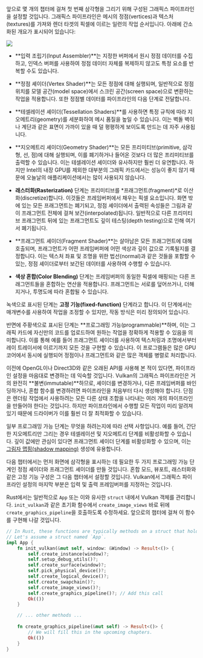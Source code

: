 앞으로 몇 개의 챕터에 걸쳐 첫 번째 삼각형을 그리기 위해 구성된 그래픽스 파이프라인을 설정할 것입니다. 그래픽스 파이프라인은 메시의 정점(vertices)과 텍스처(textures)를 가져와 렌더 타겟의 픽셀에 이르는 일련의 작업 순서입니다. 아래에 간소화된 개요가 표시되어 있습니다:

![](/images/vulkan_simplified_pipeline.svg)

*   **입력 조립기(Input Assembler)**는 지정한 버퍼에서 원시 정점 데이터를 수집하고, 인덱스 버퍼를 사용하여 정점 데이터 자체를 복제하지 않고도 특정 요소를 반복할 수도 있습니다.

*   **정점 셰이더(Vertex Shader)**는 모든 정점에 대해 실행되며, 일반적으로 정점 위치를 모델 공간(model space)에서 스크린 공간(screen space)으로 변환하는 작업을 적용합니다. 또한 정점별 데이터를 파이프라인의 다음 단계로 전달합니다.

*   **테셀레이션 셰이더(Tessellation Shaders)**를 사용하면 특정 규칙에 따라 지오메트리(geometry)를 세분화하여 메시 품질을 높일 수 있습니다. 이는 벽돌 벽이나 계단과 같은 표면이 가까이 있을 때 덜 평평하게 보이도록 만드는 데 자주 사용됩니다.

*   **지오메트리 셰이더(Geometry Shader)**는 모든 프리미티브(primitive, 삼각형, 선, 점)에 대해 실행되며, 이를 폐기하거나 들어온 것보다 더 많은 프리미티브를 출력할 수 있습니다. 이는 테셀레이션 셰이더와 유사하지만 훨씬 더 유연합니다. 하지만 Intel의 내장 GPU를 제외한 대부분의 그래픽 카드에서는 성능이 좋지 않기 때문에 오늘날의 애플리케이션에서는 많이 사용되지 않습니다.

*   **래스터화(Rasterization)** 단계는 프리미티브를 *프래그먼트(fragment)*로 이산화(discretize)합니다. 이것들은 프레임버퍼에서 채우는 픽셀 요소입니다. 화면 밖에 있는 모든 프래그먼트는 폐기되고, 정점 셰이더에서 출력된 속성들은 그림과 같이 프래그먼트 전체에 걸쳐 보간(interpolated)됩니다. 일반적으로 다른 프리미티브 프래그먼트 뒤에 있는 프래그먼트도 깊이 테스팅(depth testing)으로 인해 여기서 폐기됩니다.

*   **프래그먼트 셰이더(Fragment Shader)**는 살아남은 모든 프래그먼트에 대해 호출되며, 프래그먼트가 어떤 프레임버퍼에 어떤 색상과 깊이 값으로 기록될지를 결정합니다. 이는 텍스처 좌표 및 조명을 위한 법선(normal)과 같은 것들을 포함할 수 있는, 정점 셰이더로부터 보간된 데이터를 사용하여 수행할 수 있습니다.

*   **색상 혼합(Color Blending)** 단계는 프레임버퍼의 동일한 픽셀에 매핑되는 다른 프래그먼트들을 혼합하는 연산을 적용합니다. 프래그먼트는 서로를 덮어쓰거나, 더해지거나, 투명도에 따라 혼합될 수 있습니다.

녹색으로 표시된 단계는 **고정 기능(fixed-function)** 단계라고 합니다. 이 단계에서는 매개변수를 사용하여 작업을 조정할 수 있지만, 작동 방식은 미리 정의되어 있습니다.

반면에 주황색으로 표시된 단계는 **프로그래밍 가능(programmable)**하며, 이는 그래픽 카드에 자신만의 코드를 업로드하여 원하는 작업을 정확하게 적용할 수 있음을 의미합니다. 이를 통해 예를 들어 프래그먼트 셰이더를 사용하여 텍스처링과 조명에서부터 레이 트레이서에 이르기까지 모든 것을 구현할 수 있습니다. 이 프로그램들은 많은 GPU 코어에서 동시에 실행되어 정점이나 프래그먼트와 같은 많은 객체를 병렬로 처리합니다.

이전에 OpenGL이나 Direct3D와 같은 오래된 API를 사용해 본 적이 있다면, 파이프라인 설정을 마음대로 변경하는 데 익숙할 것입니다. Vulkan의 그래픽스 파이프라인은 거의 완전히 **불변(immutable)**하므로, 셰이더를 변경하거나, 다른 프레임버퍼를 바인딩하거나, 혼합 함수를 변경하려면 파이프라인을 처음부터 다시 생성해야 합니다. 단점은 렌더링 작업에서 사용하려는 모든 다른 상태 조합을 나타내는 여러 개의 파이프라인을 만들어야 한다는 것입니다. 하지만 파이프라인에서 수행할 모든 작업이 미리 알려져 있기 때문에 드라이버가 이를 훨씬 더 잘 최적화할 수 있습니다.

일부 프로그래밍 가능 단계는 무엇을 하려는지에 따라 선택 사항입니다. 예를 들어, 간단한 지오메트리만 그리는 경우 테셀레이션 및 지오메트리 단계를 비활성화할 수 있습니다. 깊이 값에만 관심이 있다면 프래그먼트 셰이더 단계를 비활성화할 수 있으며, 이는 [그림자 맵핑(shadow mapping)](https://en.wikipedia.org/wiki/Shadow_mapping) 생성에 유용합니다.

다음 챕터에서는 먼저 화면에 삼각형을 표시하는 데 필요한 두 가지 프로그래밍 가능 단계인 정점 셰이더와 프래그먼트 셰이더를 만들 것입니다. 혼합 모드, 뷰포트, 래스터화와 같은 고정 기능 구성은 그 다음 챕터에서 설정할 것입니다. Vulkan에서 그래픽스 파이프라인 설정의 마지막 부분은 입력 및 출력 프레임버퍼를 지정하는 것입니다.

Rust에서는 일반적으로 `App` 또는 이와 유사한 `struct` 내에서 Vulkan 객체를 관리합니다. `init_vulkan`과 같은 초기화 함수에서 `create_image_views` 바로 뒤에 `create_graphics_pipeline`을 호출하도록 수정하세요. 앞으로의 챕터에 걸쳐 이 함수를 구현해 나갈 것입니다.

```rust
// In Rust, these functions are typically methods on a struct that holds Vulkan state.
// Let's assume a struct named `App`.
impl App {
    fn init_vulkan(&mut self, window: &Window) -> Result<()> {
        self.create_instance(window)?;
        self.setup_debug_utils()?;
        self.create_surface(window)?;
        self.pick_physical_device()?;
        self.create_logical_device()?;
        self.create_swapchain()?;
        self.create_image_views()?;
        self.create_graphics_pipeline()?; // Add this call
        Ok(())
    }

    // ... other methods ...
    
    fn create_graphics_pipeline(&mut self) -> Result<()> {
        // We will fill this in the upcoming chapters.
        Ok(())
    }
}
```